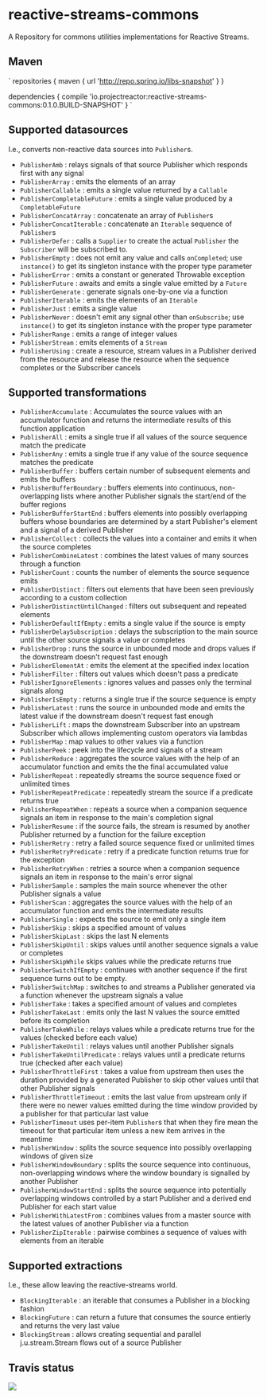 # reactive-streams-commons
A Repository for commons utilities implementations for Reactive Streams.

## Maven

`
repositories {
    maven { url 'http://repo.spring.io/libs-snapshot' }
}

dependencies {
    compile 'io.projectreactor:reactive-streams-commons:0.1.0.BUILD-SNAPSHOT'
}
`

## Supported datasources

I.e., converts non-reactive data sources into `Publisher`s.

  - `PublisherAmb` : relays signals of that source Publisher which responds first with any signal
  - `PublisherArray` : emits the elements of an array
  - `PublisherCallable` : emits a single value returned by a `Callable`
  - `PublisherCompletableFuture` : emits a single value produced by a `CompletableFuture`
  - `PublisherConcatArray` : concatenate an array of `Publisher`s
  - `PublisherConcatIterable` : concatenate an `Iterable` sequence of `Publisher`s
  - `PublisherDefer` : calls a `Supplier` to create the actual `Publisher` the `Subscriber` will be subscribed to.
  - `PublisherEmpty` : does not emit any value and calls `onCompleted`; use `instance()` to get its singleton instance with the proper type parameter
  - `PublisherError` : emits a constant or generated Throwable exception
  - `PublisherFuture` : awaits and emits a single value emitted by a `Future`
  - `PublisherGenerate` : generate signals one-by-one via a function 
  - `PublisherIterable` : emits the elements of an `Iterable`
  - `PublisherJust` : emits a single value
  - `PublisherNever` : doesn't emit any signal other than `onSubscribe`; use `instance()` to get its singleton instance with the proper type parameter
  - `PublisherRange` : emits a range of integer values
  - `PublisherStream` : emits elements of a `Stream`
  - `PublisherUsing` : create a resource, stream values in a Publisher derived from the resource and release the resource when the sequence completes or the Subscriber cancels
  
## Supported transformations

  - `PublisherAccumulate` : Accumulates the source values with an accumulator function and returns the intermediate results of this function application
  - `PublisherAll` : emits a single true if all values of the source sequence match the predicate
  - `PublisherAny` : emits a single true if any value of the source sequence matches the predicate
  - `PublisherBuffer` : buffers certain number of subsequent elements and emits the buffers
  - `PublisherBufferBoundary` : buffers elements into continuous, non-overlapping lists where another Publisher
  signals the start/end of the buffer regions
  - `PublisherBufferStartEnd` : buffers elements into possibly overlapping buffers whose boundaries are determined
  by a start Publisher's element and a signal of a derived Publisher
  - `PublisherCollect` : collects the values into a container and emits it when the source completes
  - `PublisherCombineLatest` : combines the latest values of many sources through a function
  - `PublisherCount` : counts the number of elements the source sequence emits
  - `PublisherDistinct` : filters out elements that have been seen previously according to a custom collection
  - `PublisherDistinctUntilChanged` : filters out subsequent and repeated elements
  - `PublisherDefaultIfEmpty` : emits a single value if the source is empty
  - `PublisherDelaySubscription` : delays the subscription to the main source until the other source signals a value or completes
  - `PublisherDrop` : runs the source in unbounded mode and drops values if the downstream doesn't request fast enough
  - `PublisherElementAt` : emits the element at the specified index location
  - `PublisherFilter` : filters out values which doesn't pass a predicate
  - `PublisherIgnoreElements` : ignores values and passes only the terminal signals along
  - `PublisherIsEmpty` : returns a single true if the source sequence is empty
  - `PublisherLatest` : runs the source in unbounded mode and emits the latest value if the downstream doesn't request fast enough
  - `PublisherLift` : maps the downstream Subscriber into an upstream Subscriber which allows implementing custom operators via lambdas
  - `PublisherMap` : map values to other values via a function
  - `PublisherPeek` : peek into the lifecycle and signals of a stream
  - `PublisherReduce` : aggregates the source values with the help of an accumulator function and emits the the final accumulated value
  - `PublisherRepeat` : repeatedly streams the source sequence fixed or unlimited times
  - `PublisherRepeatPredicate` : repeatedly stream the source if a predicate returns true
  - `PublisherRepeatWhen` : repeats a source when a companion sequence signals an item in response to the main's completion signal
  - `PublisherResume` : if the source fails, the stream is resumed by another Publisher returned by a function for the failure exception
  - `PublisherRetry` : retry a failed source sequence fixed or unlimited times
  - `PublisherRetryPredicate` : retry if a predicate function returns true for the exception
  - `PublisherRetryWhen` : retries a source when a companion sequence signals an item in response to the main's error signal
  - `PublisherSample` : samples the main source whenever the other Publisher signals a value
  - `PublisherScan` : aggregates the source values with the help of an accumulator function and emits the intermediate results
  - `PublisherSingle` : expects the source to emit only a single item
  - `PublisherSkip` : skips a specified amount of values
  - `PublisherSkipLast` : skips the last N elements
  - `PublisherSkipUntil` : skips values until another sequence signals a value or completes
  - `PublisherSkipWhile` skips values while the predicate returns true
  - `PublisherSwitchIfEmpty` : continues with another sequence if the first sequence turns out to be empty.
  - `PublisherSwitchMap` : switches to and streams a Publisher generated via a function whenever the upstream signals a value
  - `PublisherTake` : takes a specified amount of values and completes
  - `PublisherTakeLast` : emits only the last N values the source emitted before its completion
  - `PublisherTakeWhile` : relays values while a predicate returns true for the values (checked before each value)
  - `PublisherTakeUntil` : relays values until another Publisher signals
  - `PublisherTakeUntilPredicate` : relays values until a predicate returns true (checked after each value)
  - `PublisherThrottleFirst` : takes a value from upstream then uses the duration provided by a generated Publisher to skip other values until that other Publisher signals
  - `PublisherThrottleTimeout` : emits the last value from upstream only if there were no newer values emitted during the time window provided by a publisher for that particular last value
  - `PublisherTimeout` uses per-item `Publisher`s that when they fire mean the timeout for that particular item unless a new item arrives in the meantime
  - `PublisherWindow` : splits the source sequence into possibly overlapping windows of given size
  - `PublisherWindowBoundary` : splits the source sequence into continuous, non-overlapping windows where the window boundary is signalled by another Publisher
  - `PublisherWindowStartEnd` : splits the source sequence into potentially overlapping windows controlled by a
  start Publisher and a derived end Publisher for each start value
  - `PublisherWithLatestFrom` : combines values from a master source with the latest values of another Publisher via a function
  - `PublisherZipIterable` : pairwise combines a sequence of values with elements from an iterable

## Supported extractions

I.e., these allow leaving the reactive-streams world.

  - `BlockingIterable` : an iterable that consumes a Publisher in a blocking fashion
  - `BlockingFuture` : can return a future that consumes the source entierly and returns the very last value
  - `BlockingStream` : allows creating sequential and parallel j.u.stream.Stream flows out of a source Publisher

## Travis status


<a href='https://travis-ci.org/reactor/reactive-streams-commons/builds'><img src='https://travis-ci.org/reactor/reactive-streams-commons.svg?branch=master'></a>
